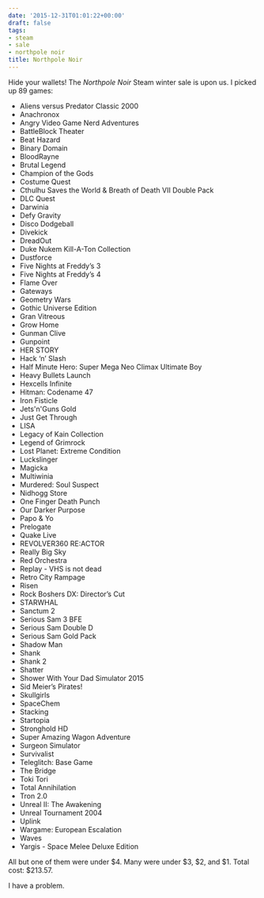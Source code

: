 ```yaml
---
date: '2015-12-31T01:01:22+00:00'
draft: false
tags:
- steam
- sale
- northpole noir
title: Northpole Noir
---
```


Hide your wallets! The _Northpole Noir_ Steam winter sale is upon us. I picked up 89 games:

  * Aliens versus Predator Classic 2000
  * Anachronox
  * Angry Video Game Nerd Adventures
  * BattleBlock Theater
  * Beat Hazard
  * Binary Domain
  * BloodRayne
  * Brutal Legend
  * Champion of the Gods
  * Costume Quest
  * Cthulhu Saves the World & Breath of Death VII Double Pack
  * DLC Quest
  * Darwinia
  * Defy Gravity
  * Disco Dodgeball
  * Divekick
  * DreadOut
  * Duke Nukem Kill-A-Ton Collection
  * Dustforce
  * Five Nights at Freddy’s 3
  * Five Nights at Freddy’s 4
  * Flame Over
  * Gateways
  * Geometry Wars
  * Gothic Universe Edition
  * Gran Vitreous
  * Grow Home
  * Gunman Clive
  * Gunpoint
  * HER STORY
  * Hack ‘n’ Slash
  * Half Minute Hero: Super Mega Neo Climax Ultimate Boy
  * Heavy Bullets Launch
  * Hexcells Infinite
  * Hitman: Codename 47
  * Iron Fisticle
  * Jets'n'Guns Gold
  * Just Get Through
  * LISA
  * Legacy of Kain Collection
  * Legend of Grimrock
  * Lost Planet: Extreme Condition
  * Luckslinger
  * Magicka
  * Multiwinia
  * Murdered: Soul Suspect
  * Nidhogg Store
  * One Finger Death Punch
  * Our Darker Purpose
  * Papo & Yo
  * Prelogate
  * Quake Live
  * REVOLVER360 RE:ACTOR
  * Really Big Sky
  * Red Orchestra
  * Replay - VHS is not dead
  * Retro City Rampage
  * Risen
  * Rock Boshers DX: Director’s Cut
  * STARWHAL
  * Sanctum 2
  * Serious Sam 3 BFE
  * Serious Sam Double D
  * Serious Sam Gold Pack
  * Shadow Man
  * Shank
  * Shank 2
  * Shatter
  * Shower With Your Dad Simulator 2015
  * Sid Meier’s Pirates!
  * Skullgirls
  * SpaceChem
  * Stacking
  * Startopia
  * Stronghold HD
  * Super Amazing Wagon Adventure
  * Surgeon Simulator
  * Survivalist
  * Teleglitch: Base Game
  * The Bridge
  * Toki Tori
  * Total Annihilation
  * Tron 2.0
  * Unreal II: The Awakening
  * Unreal Tournament 2004
  * Uplink
  * Wargame: European Escalation
  * Waves
  * Yargis - Space Melee Deluxe Edition

All but one of them were under $4. Many were under $3, $2, and $1. Total cost: $213.57.

I have a problem.
